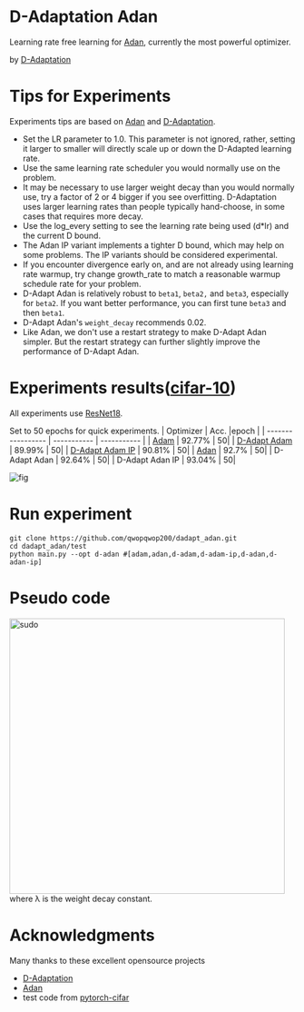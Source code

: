 # D-Adaptation Adan
Learning rate free learning for [Adan](https://arxiv.org/abs/2208.06677), currently the most powerful optimizer. 

by [D-Adaptation](https://arxiv.org/abs/2301.07733)
# Tips for Experiments
Experiments tips are based on [Adan](https://github.com/sail-sg/Adan) and [D-Adaptation](https://github.com/facebookresearch/dadaptation).
* Set the LR parameter to 1.0. This parameter is not ignored, rather, setting it larger to smaller will directly scale up or down the D-Adapted learning rate.
* Use the same learning rate scheduler you would normally use on the problem.
* It may be necessary to use larger weight decay than you would normally use, try a factor of 2 or 4 bigger if you see overfitting. D-Adaptation uses larger learning rates than people typically hand-choose, in some cases that requires more decay.
* Use the log_every setting to see the learning rate being used (d*lr) and the current D bound.
* The Adan IP variant implements a tighter D bound, which may help on some problems. The IP variants should be considered experimental.
* If you encounter divergence early on, and are not already using learning rate warmup, try change growth_rate to match a reasonable warmup schedule rate for your problem.
* D-Adapt Adan is relatively robust to `beta1`, `beta2,` and `beta3`, especially for `beta2`. If you want better performance, you can first tune `beta3` and then `beta1`.
* D-Adapt Adan's `weight_decay` recommends 0.02.
* Like Adan, we don't use a  restart strategy to make D-Adapt Adan simpler. But the restart strategy can further slightly improve the performance of D-Adapt Adan.
# Experiments results([cifar-10](https://www.cs.toronto.edu/~kriz/cifar.html))
All experiments use [ResNet18](https://arxiv.org/abs/1512.03385).

Set to 50 epochs for quick experiments.
| Optimizer | Acc.        |epoch |
| ----------------- | ----------- | ----------- |
| [Adam](https://arxiv.org/abs/1412.6980)              | 92.77% | 50|
| [D-Adapt Adam](https://arxiv.org/abs/2301.07733)              | 89.99% | 50|
| [D-Adapt Adam IP](https://arxiv.org/abs/2301.07733)              | 90.81% | 50|
| [Adan](https://arxiv.org/abs/2208.06677)              | 92.7% | 50|
| D-Adapt Adan              | 92.64% | 50|
| D-Adapt Adan IP             | 93.04% | 50|


![fig](https://user-images.githubusercontent.com/64115820/217195448-7202126f-6682-4fb0-9c99-432f534a9c9c.png)

# Run experiment
```
git clone https://github.com/qwopqwop200/dadapt_adan.git
cd dadapt_adan/test
python main.py --opt d-adan #[adam,adan,d-adam,d-adam-ip,d-adan,d-adan-ip]
```

# Pseudo code
<img width="485" alt="sudo" src="https://user-images.githubusercontent.com/64115820/217242205-efcb5d6e-9123-4ce4-bf31-3ffcefb002b2.png">
where λ is the weight decay constant.

# Acknowledgments
Many thanks to these excellent opensource projects
* [D-Adaptation](https://github.com/facebookresearch/dadaptation)
* [Adan](https://github.com/sail-sg/Adan)
* test code from [pytorch-cifar](https://github.com/kuangliu/pytorch-cifar)
